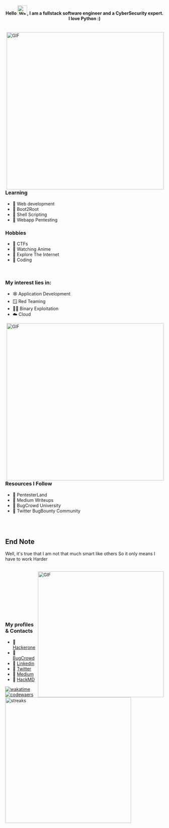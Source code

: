 <!--## 💰 You can help me by Donating
[![BuyMeACoffee](https://img.shields.io/badge/Buy%20Me%20a%20Coffee-ffdd00?style=for-the-badge&logo=buy-me-a-coffee&logoColor=black)](https://buymeacoffee.com/k0r3s) -->



<h4 align="center">Hello <img src="https://raw.githubusercontent.com/nixin72/nixin72/master/wave.gif" 
         alt="Waving hand animated gif"
         height="30"
         width="30" />, I am a fullstack software engineer and a CyberSecurity expert. I love Python :)
</h4>
</br>
<img hight="900" width="500" alt="GIF" align="right" src="https://i.imgur.com/AkAj5H5.gif"> 

<!--<img heght="900" width="500" alt="GIF" align="right" src="https://i.imgur.com/3EYMoNv.gif">-->


</br>


### Learning
- 🔰 Web development
- 🔰 Boot2Root
- 🔰 Shell Scripting
- 🔰 Webapp Pentesting


### Hobbies
- 🔰 CTFs
- 🔰 Watching Anime
- 🔰 Explore The Internet
- 🔰 Coding

</br>


### My interest lies in:
- 🕸️ Application Development
- 🪟 Red Teaming
- 👨‍💻 Binary Exploitation
- ☁️ Cloud

<img width="500" alt="GIF" align="right" src="https://media.giphy.com/media/UGWpLb1b4KddktMz0y/giphy-downsized.gif">
</br>
</br>

### Resources I Follow
- 🔰 PentesterLand
- 🔰 Medium Writeups
- 🔰 BugCrowd University
- 🔰 Twitter BugBounty Community


</br>
</br>

## End Note

Well, it's true that I am not that much smart like others
So it only means I have to work Harder 

</br>
<img heght="400" width="400" alt="GIF" align="right" src="https://i.imgur.com/S4HkTH7.gif">

<img hight="300" width="400" alt="streaks" align="left" src="https://github-readme-streak-stats.herokuapp.com/?user=0xAckerMan&theme=merko&hide_border=false">

</br>
</br>
</br>
</br>
</br>
</br>
</br>
</br>

### My profiles & Contacts
- 🔰 [Hackerone](https://hackerone.com/r41d3n)
- 🔰 [BugCrowd](https://bugcrowd.com/k0r3s)
- 🔰 [Linkedin](https://www.linkedin.com/in/joel-kores-b88983174/)
- 🔰 [Twitter](https://twitter.com/0xAckerMan_)
- 🔰 [Medium](https://medium.com/@kor3s)
- 🔰 [HackMD](https://hackmd.io/@k0r3s)



[![wakatime](https://wakatime.com/badge/user/c371fe1f-df38-484f-980d-d7b09b76a1c0.svg)](https://wakatime.com/@c371fe1f-df38-484f-980d-d7b09b76a1c0)
<br>
[![codewaers](https://www.codewars.com/users/kOr3s/badges/small)](https://www.codewars.com/users/kOr3s)
